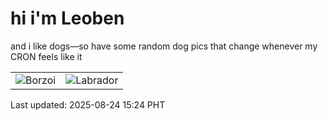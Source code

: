 # hi i'm Leoben

and i like dogs—so have some random dog pics that change whenever my CRON feels like it

|  |  |
|--------|----------|
| ![Borzoi](https://random-dog-vercel.vercel.app/api/random-borzoi?v=1756020257) | ![Labrador](https://random-dog-vercel.vercel.app/api/random-labrador?v=1756020257) |

Last updated: 2025-08-24 15:24 PHT
